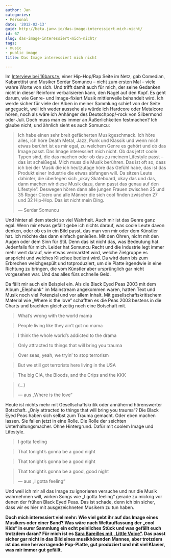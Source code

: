 ```yaml
---
author: Jan
categories:
- Personal
date: '2012-02-13'
guid: http://beta.janw.io/das-image-interessiert-mich-nicht/
id: 67
slug: das-image-interessiert-mich-nicht/
tags:
- music
- public image
title: Das Image interessiert mich nicht

---
```


Im <a href="http://www.youtube.com/watch?feature=player_embedded&#038;v=W2z4EhDXbmc#t=910s" target="_blank">Interview bei 16bars.tv</a>, einer Hip-Hop/Rap Seite im Netz, gab Comedian, Kabarettist und Musiker Serdar Somuncu – nicht zum ersten Mal – viele wahre Worte von sich. Und trifft damit auch für mich, der seine Gedanken nicht in dieser Reinform verbalisieren kann, den Nagel auf den Kopf. Es geht darum, wie Genre- und Image-fixiert Musik mittlerweile behandelt wird. Ich werde sicher für viele der Alben in meiner Sammlung schief von der Seite angeguckt, weil ich weder aussehe als würde ich Hardcore oder Metalcore hören, noch als wäre ich Anhänger des Deutschpop/-rock von Silbermond oder Juli. Doch muss man es immer an Äußerlichkeiten festmachen? Ich glaube nicht, und ähnlich sieht es auch Somuncu:

<!--more-->

> Ich habe einen sehr breit gefächerten Musikgeschmack. Ich höre alles, ich höre Death Metal, Jazz, Punk und Klassik und wenn mich etwas berührt ist es mir egal, zu welchem Genre es gehört und ob das Image passt. Das Image interessiert mich nicht. Ob das jetzt coole Typen sind, die das machen oder ob das zu meinem Lifestyle passt – das ist scheißegal. Mich muss die Musik berühren. Das ist oft so, dass ich bei der Musik die ich heutzutage höre das Gefühl habe, das ist das Produkt einer Industrie die etwas abfangen will. Da sitzen Leute dahinter, die überlegen sich „okay Skateboard, okay das und das, dann machen wir diese Musik dazu, dann passt das genau auf den Lifestyle“. Deswegen hören dann alle jungen Frauen zwischen 25 und 35 Roger Cicero und alle Männer die sich cool finden zwischen 27 und 32 Hip-Hop. Das ist nicht mein Ding.
>
> — Serdar Somuncu

Und hinter all dem steckt so viel Wahrheit. Auch mir ist das Genre ganz egal. Wenn mir etwas gefällt gebe ich nichts darauf, was coole Leute davon denken, oder ob es in ein Bild passt, das man von mir oder dem Künstler hat. Ich möchte das dann einfach genießen. Mit den Ohren, nicht mit den Augen oder dem Sinn für Stil. Denn das ist nicht das, was Bedeutung hat. Jedenfalls für mich. Leider hat Somuncu Recht und die Industrie legt immer mehr wert darauf, wie etwas vermarktet wird, welche Zielgruppe es anspricht und welches Klischee bedient wird. Da wird dann bis zum Erbrechen weichgespült und totproduziert, um die Platte irgendwie in eine Richtung zu bringen, die vom Künstler aber ursprünglich gar nicht vorgesehen war. Und das alles fürs schnelle Geld.

Da fällt mir auch ein Beispiel ein. Als die Black Eyed Peas 2003 mit dem Album „Elephunk“ im Mainstream angekommen waren, hatten Text und Musik noch viel Potenzial und vor allem Inhalt. Mit gesellschaftskritischem Material wie „Where is the love“ schafften es die Peas 2003 bestens in die Charts und brachten gleichzeitig noch eine Botschaft mit.

> What&#8217;s wrong with the world mama

> People living like they ain&#8217;t got no mama

> I think the whole world&#8217;s addicted to the drama

> Only attracted to things that will bring you trauma

> Over seas, yeah, we tryin&#8217; to stop terrorism

> But we still got terrorists here living in the USA

> The big CIA, the Bloods, and the Crips and the KKK

> (…)
>
> — aus „Where is the love“

Heute ist nichts mehr mit Gesellschaftskritik oder annähernd hörenswerter Botschaft. „Only attracted to things that will bring you trauma“? Die Black Eyed Peas haben sich selbst zum Trauma gemacht. Oder eben machen lassen. Sie fallen jetzt in eine Rolle. Die Rolle der seichten Unterhaltungsmacher. Ohne Hintergrund. Dafür mit coolem Image und Lifestyle.

> I gotta feeling

> That tonight&#8217;s gonna be a good night

> That tonight&#8217;s gonna be a good night

> That tonight&#8217;s gonna be a good, good night
>
> — aus „I gotta feeling“

Und weil ich mir all das Image zu ignorieren versuche und nur die Musik wahrnehmen will, wirken Songs wie „I gotta feeling“ gerade zu mickrig vor denen der frühen Black Eyed Peas. Das ist schade, denn ich bin sicher, dass wir es hier mit ausgezeichneten Musikern zu tun haben.

**Doch mich interessiert viel mehr: Wie viel gebt ihr auf das Image eines Musikers oder einer Band? Was wäre nach Weltauffassung der „cool Kids“ in eurer Sammlung ein echt peinliches Stück und was gefällt euch trotzdem daran? Für mich ist es <a href="http://www.amazon.de/gp/product/B0017YZII2/ref=as_li_ss_tl?ie=UTF8&#038;tag=janwillhaus-21&#038;linkCode=as2&#038;camp=1638&#038;creative=19454&#038;creativeASIN=B0017YZII2" target="_blank">Sara Bareilles mit „Little Voice“</a>. Das passt sicher gar nicht in das Bild eines musikhörenden Mannes, aber trotzdem ist das eine hervorragende Pop-Platte, gut produziert und mit viel Klavier, was mir immer gut gefällt.**